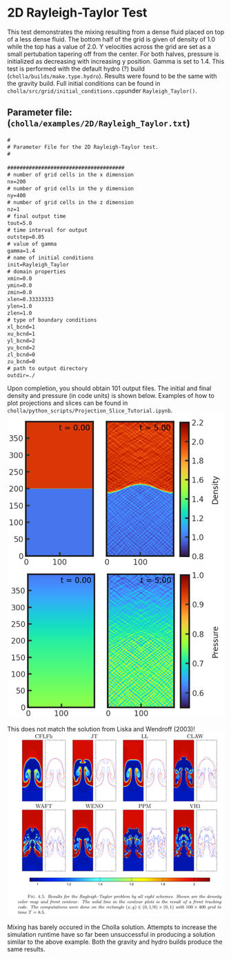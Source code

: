 # 2D Rayleigh-Taylor Test
This test demonstrates the mixing resulting from a dense fluid placed on top of a less dense fluid. The bottom half of the grid is given of density of 1.0 while the top has a value of 2.0. Y velocities across the grid are set as a small pertubation tapering off from the center. For both halves, pressure is initialized as decreasing with increasing y position. Gamma is set to 1.4. This test is performed with the default hydro (?) build (`cholla/builds/make.type.hydro`). Results were found to be the same with the gravity build.  Full initial conditions can be found in `cholla/src/grid/initial_conditions.cpp`under `Rayleigh_Taylor()`. 

## Parameter file: (`cholla/examples/2D/Rayleigh_Taylor.txt`)
```
#
# Parameter File for the 2D Rayleigh-Taylor test.
#

######################################
# number of grid cells in the x dimension
nx=200
# number of grid cells in the y dimension
ny=400
# number of grid cells in the z dimension
nz=1
# final output time
tout=5.0
# time interval for output
outstep=0.05
# value of gamma
gamma=1.4
# name of initial conditions
init=Rayleigh_Taylor
# domain properties
xmin=0.0
ymin=0.0
zmin=0.0
xlen=0.33333333
ylen=1.0
zlen=1.0
# type of boundary conditions
xl_bcnd=1
xu_bcnd=1
yl_bcnd=2
yu_bcnd=2
zl_bcnd=0
zu_bcnd=0
# path to output directory
outdir=./
```

Upon completion, you should obtain 101 output files. The initial and final density and pressure (in code units) is shown below. Examples of how to plot projections and slices can be found in `cholla/python_scripts/Projection_Slice_Tutorial.ipynb`.  
<img src="./images/2drayleigh-taylor_gravity_density_xy.png" width="800" />  
<img src="./images/2drayleigh-taylor_gravity_pressure_xy.png" width="800" />  

This does not match the solution from Liska and Wendroff (2003)!
<img src="./images/liska203-rayleigh-taylor.png" width="800" />  

Mixing has barely occured in the Cholla solution. Attempts to increase the simulation runtime have so far been unsuccessful in producing a solution similar to the above example. Both the gravity and hydro builds produce the same results.


